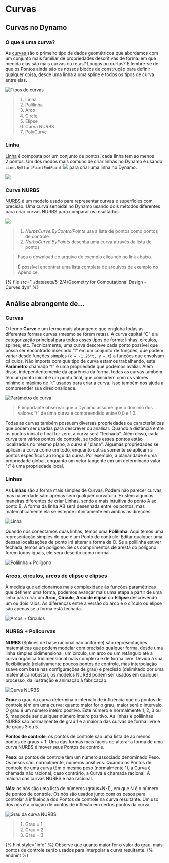 # Curvas

## Curvas no Dynamo

### O que é uma curva?

As [curvas ](5-4\_curves.md#curve) são o primeiro tipo de dados geométricos que abordamos com um conjunto mais familiar de propriedades descritivas de forma: em que medida elas são mais curvas ou retas? Longas ou curtas? E lembre-se de que os Pontos ainda são os nossos blocos de construção para definir qualquer coisa, desde uma linha a uma spline e todos os tipos de curva entre elas.

![Tipos de curvas](../images/5-2/4/CurveTypes.jpg)

> 1. Linha
> 2. Polilinha
> 3. Arco
> 4. Circle
> 5. Elipse
> 6. Curva NURBS
> 7. PolyCurve

### Linha

[Linha](5-4\_curves.md#lines) é composta por um conjunto de pontos, cada linha tem ao menos 2 pontos. Um dos modos mais comuns de criar linhas no Dynamo é usando `Line.ByStartPointEndPoint` ![](images/5-2/4/Linebystartpointendpoint.jpg) para criar uma linha no Dynamo.

![](<../images/5-2/4/curves - line by start point end point (1).jpg>)

### Curva NURBS

[NURBS](5-4\_curves.md#nurbs-+-polycurves) é um modelo usado para representar curvas e superfícies com precisão. Uma curva senoidal no Dynamo usando dois métodos diferentes para criar curvas NURBS para comparar os resultados.

![](../images/5-2/4/curves-NurbsCurves.jpg)

> 1. _NurbsCurve.ByControlPoints_ usa a lista de pontos como pontos de controle
> 2. _NurbsCurve.ByPoints_ desenha uma curva através da lista de pontos

> Faça o download do arquivo de exemplo clicando no link abaixo.
>
> É possível encontrar uma lista completa de arquivos de exemplo no Apêndice.

{% file src="../datasets/5-2/4/Geometry for Computational Design - Curves.dyn" %}

## Análise abrangente de...

### Curvas

O termo **Curve** é um termo mais abrangente que engloba todas as diferentes formas curvas (mesmo se forem retas). A curva capital “C” é a categorização principal para todos esses tipos de forma: linhas, círculos, splines, etc. Tecnicamente, uma curva descreve cada ponto possível que possa ser encontrado inserindo “t” em um conjunto de funções, que podem variar desde funções simples (`x = -1.26*t, y = t`) a funções que envolvam cálculos. Não importa com que tipo de curva estamos trabalhando, este **Parâmetro** chamado “t” é uma propriedade que podemos avaliar. Além disso, independentemente da aparência da forma, todas as curvas também têm um ponto inicial e um ponto final, que coincidem com os valores mínimo e máximo de “t” usados para criar a curva. Isso também nos ajuda a compreender sua direcionalidade.

![Parâmetro de curva](../images/5-2/4/CurveParameter.jpg)

> É importante observar que o Dynamo assume que o domínio dos valores “t” de uma curva é compreendido entre 0,0 e 1,0.

Todas as curvas também possuem diversas propriedades ou características que podem ser usadas para descrever ou analisar. Quando a distância entre os pontos inicial e final for zero, a curva será "fechada". Além disso, cada curva tem vários pontos de controle, se todos esses pontos estão localizados no mesmo plano, a curva é "plana". Algumas propriedades se aplicam à curva como um todo, enquanto outras somente se aplicam a pontos específicos ao longo da curva. Por exemplo, a planaridade é uma propriedade global, enquanto um vetor tangente em um determinado valor "t" é uma propriedade local.

### Linhas

As **Linhas** são a forma mais simples de Curvas. Podem não parecer curvas, mas na verdade são: apenas sem qualquer curvatura. Existem algumas maneiras diferentes de criar Linhas, sendo a mais intuitiva do ponto A ao ponto B. A forma da linha AB será desenhada entre os pontos, mas matematicamente ela se estende infinitamente em ambas as direções.

![Linha](../images/5-2/4/Line.jpg)

Quando nós conectamos duas linhas, temos uma **Polilinha**. Aqui temos uma representação simples do que é um Ponto de controle. Editar qualquer uma dessas localizações de ponto irá alterar a forma da D. Se a polilinha estiver fechada, temos um polígono. Se os comprimentos de aresta do polígono forem todos iguais, ele será descrito como normal.

![Polilinha + Polígono](../images/5-2/4/Polyline.jpg)

### Arcos, círculos, arcos de elipse e elipses

À medida que adicionamos mais complexidade às funções paramétricas que definem uma forma, podemos avançar mais uma etapa a partir de uma linha para criar um **Arco**, **Círculo**, **Arco de elipse** ou **Ellipse** descrevendo um ou dois raios. As diferenças entre a versão do arco e o círculo ou elipse são apenas se a forma está fechada.

![Arcos + Círculos](../images/5-2/4/Arcs+Circles.jpg)

### NURBS + Policurvas

**NURBS** (Splines de base racional não uniforme) são representações matemáticas que podem modelar com precisão qualquer forma, desde uma linha simples bidimensional, um círculo, um arco ou um retângulo até a curva orgânica tridimensional mais complexa e de forma livre. Devido à sua flexibilidade (relativamente poucos pontos de controle, mas interpolação suave com base nas configurações de grau) e precisão (delimitado por uma matemática robusta), os modelos NURBS podem ser usados em qualquer processo, da ilustração e animação à fabricação.

![Curva NURBS](../images/5-2/4/NURBScurve.jpg)

**Grau**: o grau da curva determina o intervalo de influência que os pontos de controle têm em uma curva; quanto maior for o grau, maior será o intervalo. O grau é um número inteiro positivo. Este número é normalmente 1, 2, 3 ou 5, mas pode ser qualquer número inteiro positivo. As linhas e polilinhas NURBS são normalmente de grau 1 e a maioria das curvas de forma livre é de graus 3 ou 5.

**Pontos de controle**: os pontos de controle são uma lista de ao menos pontos de graus + 1. Uma das formas mais fáceis de alterar a forma de uma curva NURBS é mover seus Pontos de controle.

**Peso**: os pontos de controle têm um número associado denominado Peso. Os pesos são, normalmente, números positivos. Quando os Pontos de controle de uma curva têm o mesmo peso (normalmente 1), a Curva é chamada não racional, caso contrário, a Curva é chamada racional. A maioria das curvas NURBS é não racional.

**Nós**: os nós são uma lista de números (graus+N-1), em que N é o número de pontos de controle. Os nós são usados junto com os pesos para controlar a influência dos Pontos de controle na curva resultante. Um uso dos nós é a criação de pontos de inflexão em certos pontos da curva.

![Grau da curva NURBS](../images/5-2/4/NURBScurve\_Degree.jpg)

> 1. Grau = 1
> 2. Grau = 2
> 3. Grau = 3

{% hint style="info" %} Observe que quanto maior for o valor do grau, mais pontos de controle serão usados para interpolar a curva resultante. {% endhint %}
